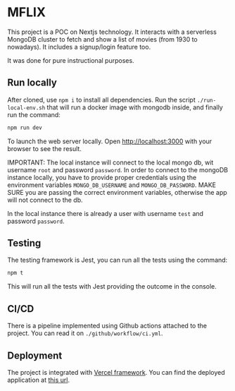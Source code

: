 # MFLIX

This project is a POC on Nextjs technology. It interacts with a serverless MongoDB cluster
to fetch and show a list of movies (from 1930 to nowadays). It includes a signup/login feature too.

It was done for pure instructional purposes.

## Run locally
After cloned, use `npm i` to install all dependencies. 
Run the script `./run-local-env.sh` that will run a docker image with mongodb inside, and finally run the command:

```bash
npm run dev
```

To launch the web server locally. Open [http://localhost:3000](http://localhost:3000) with your browser to see the result.

IMPORTANT:
The local instance will connect to the local mongo db, wit username `root` and password `password`.
In order to connect to the mongoDB instance locally, you have to provide proper credentials using the 
environment variables `MONGO_DB_USERNAME` and `MONGO_DB_PASSWORD`. MAKE SURE you are passing the correct environment
variables, otherwise the app will not connect to the db.

In the local instance there is already a user with username `test` and password `password`.

## Testing
The testing framework is Jest, you can run all the tests using the command: 
```bash
npm t
```
This will run all the tests with Jest providing the outcome in the console.

## CI/CD
There is a pipeline implemented using Github actions attached to the project. 
You can read it on `./github/workflow/ci.yml`.

## Deployment
The project is integrated with [Vercel framework](https://vercel.com). You can find the deployed application at
[this url](https://mflix-eight.vercel.app/).